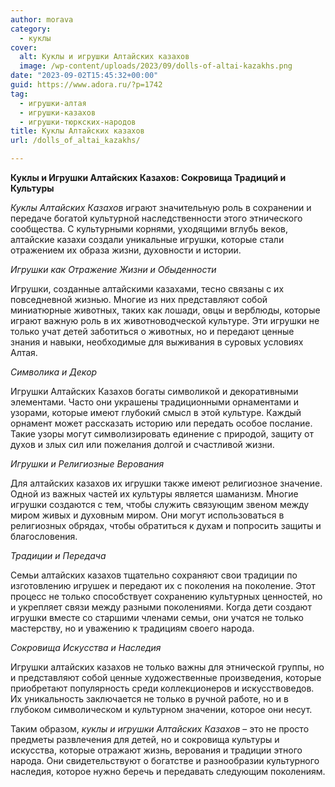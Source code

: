 ```yaml
---
author: morava
category:
  - куклы
cover:
  alt: Куклы и игрушки Алтайских казахов
  image: /wp-content/uploads/2023/09/dolls-of-altai-kazakhs.png
date: "2023-09-02T15:45:32+00:00"
guid: https://www.adora.ru/?p=1742
tag:
  - игрушки-алтая
  - игрушки-казахов
  - игрушки-тюркских-народов
title: Куклы Алтайских казахов
url: /dolls_of_altai_kazakhs/

---
```

**Куклы и Игрушки Алтайских Казахов: Сокровища Традиций и Культуры**

_Куклы Алтайских Казахов_ играют значительную роль в сохранении и передаче богатой культурной наследственности этого этнического сообщества. С культурными корнями, уходящими вглубь веков, алтайские казахи создали уникальные игрушки, которые стали отражением их образа жизни, духовности и истории.

_Игрушки как Отражение Жизни и Обыденности_

Игрушки, созданные алтайскими казахами, тесно связаны с их повседневной жизнью. Многие из них представляют собой миниатюрные животных, таких как лошади, овцы и верблюды, которые играют важную роль в их животноводческой культуре. Эти игрушки не только учат детей заботиться о животных, но и передают ценные знания и навыки, необходимые для выживания в суровых условиях Алтая.

_Символика и Декор_

Игрушки Алтайских Казахов богаты символикой и декоративными элементами. Часто они украшены традиционными орнаментами и узорами, которые имеют глубокий смысл в этой культуре. Каждый орнамент может рассказать историю или передать особое послание. Такие узоры могут символизировать единение с природой, защиту от духов и злых сил или пожелания долгой и счастливой жизни.

_Игрушки и Религиозные Верования_

Для алтайских казахов их игрушки также имеют религиозное значение. Одной из важных частей их культуры является шаманизм. Многие игрушки создаются с тем, чтобы служить связующим звеном между миром живых и духовным миром. Они могут использоваться в религиозных обрядах, чтобы обратиться к духам и попросить защиты и благословения.

_Традиции и Передача_

Семьи алтайских казахов тщательно сохраняют свои традиции по изготовлению игрушек и передают их с поколения на поколение. Этот процесс не только способствует сохранению культурных ценностей, но и укрепляет связи между разными поколениями. Когда дети создают игрушки вместе со старшими членами семьи, они учатся не только мастерству, но и уважению к традициям своего народа.

_Сокровища Искусства и Наследия_

Игрушки алтайских казахов не только важны для этнической группы, но и представляют собой ценные художественные произведения, которые приобретают популярность среди коллекционеров и искусствоведов. Их уникальность заключается не только в ручной работе, но и в глубоком символическом и культурном значении, которое они несут.

Таким образом, _куклы и игрушки Алтайских Казахов_ – это не просто предметы развлечения для детей, но и сокровища культуры и искусства, которые отражают жизнь, верования и традиции этного народа. Они свидетельствуют о богатстве и разнообразии культурного наследия, которое нужно беречь и передавать следующим поколениям.
